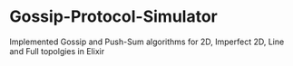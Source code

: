 # Gossip-Protocol-Simulator
Implemented Gossip and Push-Sum algorithms for 2D, Imperfect 2D, Line and Full topolgies in Elixir
